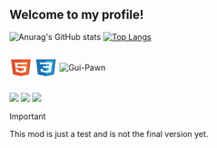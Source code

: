 ## Welcome to my profile!

![Anurag's GitHub stats](https://github-readme-stats.vercel.app/api?username=BRUN0R2&show_icons=true&theme=highcontrast&hide)
[![Top Langs](https://github-readme-stats.vercel.app/api/top-langs/?username=BRUN0R2&layout=compact&theme=highcontrast&hide)](https://github.com/anuraghazra/github-readme-stats)

<div style="display: inline_block"><br>
  <img align="center" alt="Gui-HTML" height="30" width="40" src="https://raw.githubusercontent.com/devicons/devicon/master/icons/html5/html5-original.svg">
  <img align="center" alt="Gui-CSS" height="30" width="40" src="https://raw.githubusercontent.com/devicons/devicon/master/icons/css3/css3-original.svg">
  <img align="center" alt="Gui-Pawn" height="30" widht="40" src="https://a.imagem.app/bp23Ev.png">
</div>

  ##

<div>
  <a href="https://www.youtube.com/@brunosilvaddr2" target="_blank"><img src="https://img.shields.io/badge/YouTube-FF0000?style=for-the-badge&logo=youtube&logoColor=white" target="_blank" rel="external"></a>
  <a href="https://www.instagram.com/brs_pl4y/" target="_blank"><img src="https://img.shields.io/badge/-Instagram-%23E4405F?style=for-the-badge&logo=instagram&logoColor=white" target="_blank" rel="external"></a>
  <a href="https://www.paypal.com/donate/?hosted_button_id=UK8U6MGQCGJXN" target="_blank"><img src="https://img.shields.io/badge/PayPal-00457C?style=for-the-badge&logo=paypal&logoColor=white" target="_blank" rel="external"></a>
</div>

> [!IMPORTANT]
> This mod is just a test and is not the final version yet.
